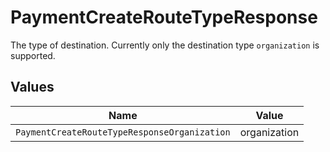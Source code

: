# PaymentCreateRouteTypeResponse

The type of destination. Currently only the destination type `organization` is supported.


## Values

| Name                                         | Value                                        |
| -------------------------------------------- | -------------------------------------------- |
| `PaymentCreateRouteTypeResponseOrganization` | organization                                 |